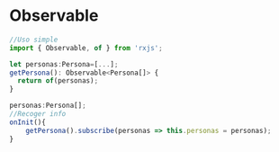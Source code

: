 # Observable 

```typescript
//Uso simple 
import { Observable, of } from 'rxjs';

let personas:Persona=[...];
getPersona(): Observable<Persona[]> {
  return of(personas);
}
```
```typescript
personas:Persona[];
//Recoger info
onInit(){
    getPersona().subscribe(personas => this.personas = personas);
}
```